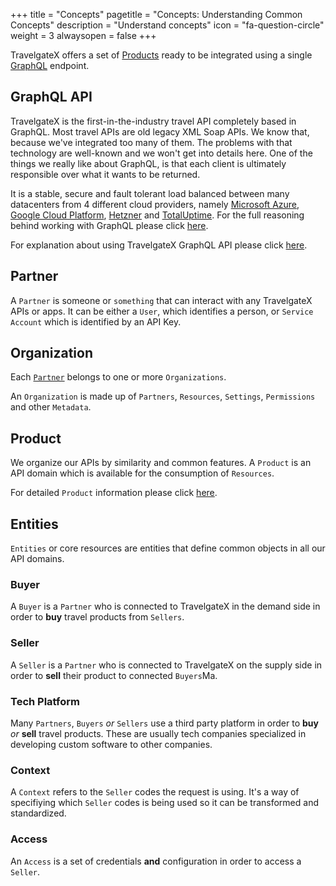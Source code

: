 +++
title = "Concepts"
pagetitle = "Concepts: Understanding Common Concepts"
description = "Understand concepts"
icon = "fa-question-circle" 
weight = 3
alwaysopen = false
+++

TravelgateX offers a set of [Products](/products) ready to be integrated using a single [GraphQL](/graphql-api/) endpoint.

## GraphQL API
TravelgateX is the first-in-the-industry travel API completely based in GraphQL. Most travel APIs are old legacy XML Soap APIs. We know that, because we've integrated too many of them. The problems with that technology are well-known and we won't get into details here. One of the things we really like about GraphQL, is that each client is ultimately responsible over what it wants to be returned. 

It is a stable, secure and fault tolerant load balanced between many datacenters from 4 different cloud providers, namely [Microsoft Azure](https://azure.microsoft.com/), [Google Cloud Platform](https://cloud.google.com/), [Hetzner](https://www.hetzner.de/) and [TotalUptime](http://totaluptime.com/).
For the full reasoning behind working with GraphQL please click [here](/learning-graphql/overview/#graphql-at-travelgatex).

For explanation about using TravelgateX GraphQL API please click [here](/getting-started/api/).

## Partner

A `Partner` is someone or `something` that can interact with any TravelgateX APIs or apps. It can be either a `User`, which identifies a person, or `Service Account` which is identified by an API Key.

## Organization

Each [`Partner`](#Partner) belongs to one or more `Organizations`. 

An `Organization` is made up of `Partners`, `Resources`, `Settings`, `Permissions` and other `Metadata`.

## Product
We organize our APIs by similarity and common features. A `Product` is an API domain which is available for the consumption of `Resources`. 

For detailed `Product` information please click [here](/products).

## Entities
`Entities` or core resources are entities that define common objects in all our API domains.

### Buyer
  
A `Buyer` is a `Partner` who is connected to TravelgateX in the demand side in order to **buy** travel products from `Sellers`.

### Seller
  
A `Seller` is a `Partner` who is connected to TravelgateX on the supply side in order to **sell** their product to connected `Buyers`Ma.

### Tech Platform
  
Many `Partners`, `Buyers` _or_ `Sellers` use a third party platform in order to **buy** _or_ **sell** travel products. These are usually tech companies specialized in developing custom software to other companies.

### Context
  
A `Context` refers to the `Seller` codes the request is using. It's a way of specifiying which `Seller` codes is being used so it can be transformed and standardized.

### Access

An `Access` is a set of credentials **and** configuration in order to access a `Seller`.












